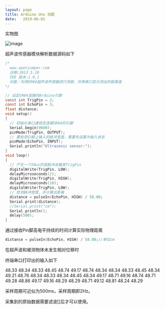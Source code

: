 ```yaml
---
layout: page
title: Arduino Uno 测距
date:   2019-06-01
---
```


<!---
版本    日期    作者    描述
v1.0    2019.06.01  lous    文件创建

-->

实物图

![image](../pic/arduino_sonar.jpg)

超声波传感器模块解析数据源码如下

```c
/*
  www.openjumper.com
  日期:2013.5.18
  IDE 版本:1.0.1
  功能：利用SR04超声波传感器进行测距，并用串口显示测出的距离值
*/

// 设定SR04连接的Arduino引脚
const int TrigPin = 2;
const int EchoPin = 3;
float distance;
void setup()
{ 
  // 初始化串口通信及连接SR04的引脚
  Serial.begin(9600);
  pinMode(TrigPin, OUTPUT);
  // 要检测引脚上输入的脉冲宽度，需要先设置为输入状态
  pinMode(EchoPin, INPUT);
  Serial.println("Ultrasonic sensor:");
}
void loop()
{
  // 产生一个10us的高脉冲去触发TrigPin
  digitalWrite(TrigPin, LOW);
  delayMicroseconds(2);
  digitalWrite(TrigPin, HIGH);
  delayMicroseconds(10);
  digitalWrite(TrigPin, LOW);
  // 检测脉冲宽度，并计算出距离
  distance = pulseIn(EchoPin, HIGH) / 58.00;
  Serial.print(distance);
  //Serial.print("cm");
  Serial.println();
  delay(500);
}

```

通过接收Pin脚高电平持续的时间计算实际物理距离
```c
distance = pulseIn(EchoPin, HIGH) / 58.00;//单位cm
```

在超声波和被测物体未发生相对位移时

终端串口打印出的输入如下

48.33	48.34	48.33	48.45	48.74	49.17	48.74	48.34	48.34	48.33	48.45	48.34	49.21	48.76	48.34	48.33	48.34	48.45	48.34	49.17	48.71	49.16	48.74	48.71	49.28	48.86	49.17	49.16	48.29	48.29	48.71	49.12	48.81	48.24	48.29	

采样周期可近似为500ms，采样周期即2Hz。

采集到的原始数据需要滤波[]后才可以使用。